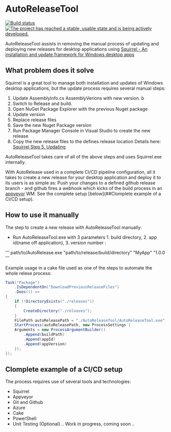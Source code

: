 # AutoReleaseTool   
[![Build status](https://ci.appveyor.com/api/projects/status/g809ivwcvb7896qy?svg=true)](https://ci.appveyor.com/project/OysteinBruin/autoreleasetool) [![The project has reached a stable, usable state and is being actively developed.](https://www.repostatus.org/badges/latest/active.svg)](https://www.repostatus.org/#active)
<br/>

AutoReleaseTool assists in removing the manual process of updating and deploying new releases for desktop applications using [Squirrel - An installation and update framework for Windows desktop apps](https://github.com/Squirrel/Squirrel.Windows) 

## What problem does it solve
Squirrel is a great tool to manage both installation and updates of Windows desktop applications,
but the update process requires several manual steps:

1. Update AssemblyInfo.cs AssemblyVerions with new version. b
2. Switch to Release and build.
3. Open NuGet Package Explorer with the previous Nuget package
4. Update version
5. Replace release files
6. Save the new Nuget Package version
7. Run Package Manager Console in Visual Studio to create the new release
8. Copy the new release files to the defines release location
  Details here: [Squirrel Step 5. Updating](https://github.com/Squirrel/Squirrel.Windows/blob/develop/docs/getting-started/5-updating.md)

AutoReleaseTool takes care of all of the above steps and uses Squirrel.exe internally. 

With AutoRelease used in a complete CI/CD pipeline configuration, all it takes to create a new release for your desktop application and deploy it to its users is as simple as:
Push your changes to a defined github release branch - and github fires a webhook which kicks of the build process in an [appveyor](https://www.appveyor.com/) WM. 
See the complete setup [below](##Clomplete example of a CI/CD setup).

## How to use it manually
The step to create a new release with AutoReleaseTool manually:

- Run AutoReleaseTool.exe with 3 parameters 1. build directory, 2. app id(name off application), 3. version number :

 ''' 
 path/to/AutoRelease.exe "path/to/release/build/directory" "MyApp" "1.0.0 
 '''

Example usage in a cake file used as one of the steps to automate the whole relese process:

```csharp
Task("Package")
    .IsDependentOn("DownloadPreviousReleaseFiles")
    .Does(() => 
{
    if (!DirectoryExists("./releases"))
    {
        CreateDirectory("./releases");
    }
    FilePath autoReleasePath = "./AutoReleaseTool/AutoReleaseTool.exe";
    StartProcess(autoReleasePath, new ProcessSettings {
    Arguments = new ProcessArgumentBuilder()
        .Append(buildPath)
        .Append(appId)
        .Append(appVersion)
    });
});
```


## Clomplete example of a CI/CD setup 

The process requires use of several tools and technologies:
- Squirrel
- Appveyor
- Git and Github
- Azure
- Cake
- PowerShell
- Unit Testing (Optional)
.. Work in progress, coming soon ..
